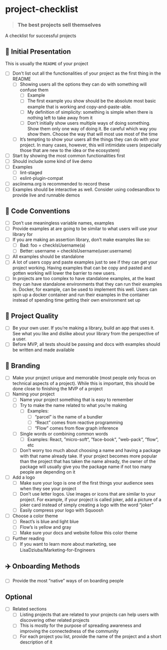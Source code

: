 # project-checklist

> ### The best projects sell themselves

A checklist for successful projects

## 🎨 Initial Presentation

This is usually the `README` of your project

- [ ] Don't list out all the functionalities of your project as the first thing in the README
    - [ ] Showing users all the options they can do with something will confuse them
        - [ ] Example
        - [ ] The first example you show should be the absolute most basic example that is working and copy-and-paste-able. 
        - [ ] My definition of simplicity: something is simple when there is nothing left to take away from it
        - [ ] Don’t initially show users multiple ways of doing something. Show them only one way of doing it. Be careful which way you show them. Choose the way that will most use most of the time
    - [ ] It’s tempting to show your users all the things they can do with your project. In many cases, however, this will intimidate users (especially those that are new to the idea or the ecosystem)
- [ ] Start by showing the most common functionalities first
- [ ] Should include some kind of live demo
- [ ] Examples
    - [ ] lint-staged
    - [ ] eslint-plugin-compat
- [ ] asciinema.org is recommended to record these
- [ ] Examples should be interactive as well. Consider using codesandbox to provide live and runnable demos

## 🧹 Code Conventions

- [ ] Don’t use meaningless variable names, examples
- [ ] Provide examples at are going to be similar to what users will use your library for
- [ ] If you are making an assertion library, don’t make examples like so:
    - [ ] Bad: foo = checkIsUsername(a)
    - [ ] Better: username = checkIsUsername(user.username)
- [ ] All examples should be standalone
- [ ] A lot of users copy and paste examples just to see if they can get your project working. Having examples that can be copy and pasted and gotten working will lower the barrier to new users.
- [ ] In projects are too complex to have standalone examples, at the least they can have standalone environments that they can run their examples in. Docker, for example, can be used to implement this well. Users can spin up a docker container and run their examples in the container instead of spending time getting their own environment set up

## 💯 Project Quality

- [ ] Be your own user. If you’re making a library, build an app that uses it. See what you like and dislike about your library from the perspective of a user.
- [ ] Before MVP, all tests should be passing and docs with examples should be written and made available

## 👑  Branding

- [ ] Make your project unique and memorable (most people only focus on technical aspects of a project). While this is important, this should be done close to finishing the MVP of a project
- [ ] Naming your project
    - [ ] Name your project something that is easy to remember
    - [ ] Try to make the name related to what you’re making
        - [ ] Examples:
            - [ ] “parcel” is the name of a bundler
            - [ ] “React” comes from reactive programming
            - [ ] “Flow” comes from flow graph inference
    - [ ] Single words or combining common words
        - [ ] Examples: React, ”micro-soft“, ”face-book“, ”web-pack“, ”flow“, etc
    - [ ] Don’t worry too much about choosing a name and having a package with that name already take. If your project becomes more popular than the project that has taken the name already, the owner of the package will usually give you the package name if not too many people are depending on it
- [ ] Add a logo
    - [ ] Make sure your logo is one of the first things your audience sees when they see your project
    - [ ] Don’t use letter logos. Use images or icons that are similar to your project. For example, if your project is called joker, add a picture of a joker card instead of simply creating a logo with the word “joker”
    - [ ] Easily compress your logo with Squoosh
- [ ] Choose a color theme
    - [ ] React’s is blue and light blue
    - [ ] Flow’s is yellow and gray
    - [ ] Make sure your docs and website follow this color theme
- [ ] Further reading
    - [ ] If you want to learn more about marketing, see LisaDziuba/Marketing-for-Engineers

## ✈️ Onboarding Methods

- [ ] Provide the most “native” ways of on boarding people

## Optional

- [ ] Related sections
    - [ ] Listing projects that are related to your projects can help users with discovering other related projects
    - [ ] This is mostly for the purpose of spreading awareness and improving the connectedness of the community
    - [ ] For each project you list, provide the name of the project and a short description of it
